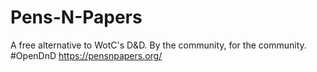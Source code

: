 # Pens-N-Papers
A free alternative to WotC's D&amp;D. By the community, for the community.
#OpenDnD
https://pensnpapers.org/
